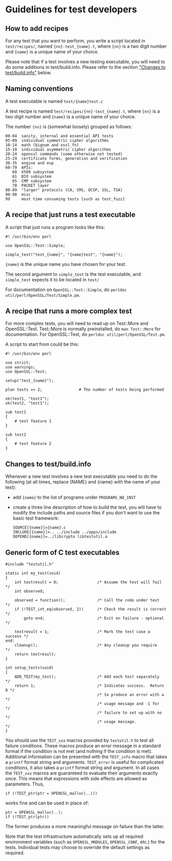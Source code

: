 Guidelines for test developers
==============================

How to add recipes
------------------

For any test that you want to perform, you write a script located in
`test/recipes/`, named `{nn}-test_{name}.t`,
where `{nn}` is a two digit number and
`{name}` is a unique name of your choice.

Please note that if a test involves a new testing executable, you will need to
do some additions in test/build.info. Please refer to the section
["Changes to test/build.info"](README.md#changes-to-testbuildinfo) below.

Naming conventions
------------------

A test executable is named `test/{name}test.c`

A test recipe is named `test/recipes/{nn}-test_{name}.t`, where `{nn}` is a two
digit number and `{name}` is a unique name of your choice.

The number `{nn}` is (somewhat loosely) grouped as follows:

    00-04  sanity, internal and essential API tests
    05-09  individual symmetric cipher algorithms
    10-14  math (bignum and ossl_fn)
    15-19  individual asymmetric cipher algorithms
    20-24  openssl commands (some otherwise not tested)
    25-29  certificate forms, generation and verification
    30-35  engine and evp
    60-79  APIs:
       60  X509 subsystem
       61  BIO subsystem
       65  CMP subsystem
       70  PACKET layer
    80-89  "larger" protocols (CA, CMS, OCSP, SSL, TSA)
    90-98  misc
    99     most time consuming tests [such as test_fuzz]

A recipe that just runs a test executable
-----------------------------------------

A script that just runs a program looks like this:

    #! /usr/bin/env perl

    use OpenSSL::Test::Simple;

    simple_test("test_{name}", "{name}test", "{name}");

`{name}` is the unique name you have chosen for your test.

The second argument to `simple_test` is the test executable, and `simple_test`
expects it to be located in `test/`

For documentation on `OpenSSL::Test::Simple`,
do `perldoc util/perl/OpenSSL/Test/Simple.pm`.

A recipe that runs a more complex test
--------------------------------------

For more complex tests, you will need to read up on Test::More and
OpenSSL::Test.  Test::More is normally preinstalled, do `man Test::More` for
documentation.  For OpenSSL::Test, do `perldoc util/perl/OpenSSL/Test.pm`.

A script to start from could be this:

    #! /usr/bin/env perl

    use strict;
    use warnings;
    use OpenSSL::Test;

    setup("test_{name}");

    plan tests => 2;                # The number of tests being performed

    ok(test1, "test1");
    ok(test2, "test1");

    sub test1
    {
        # test feature 1
    }

    sub test2
    {
        # test feature 2
    }

Changes to test/build.info
--------------------------

Whenever a new test involves a new test executable you need to do the
following (at all times, replace {NAME} and {name} with the name of your
test):

 * add `{name}` to the list of programs under `PROGRAMS_NO_INST`

 * create a three line description of how to build the test, you will have
   to modify the include paths and source files if you don't want to use the
   basic test framework:

       SOURCE[{name}]={name}.c
       INCLUDE[{name}]=.. ../include ../apps/include
       DEPEND[{name}]=../libcrypto libtestutil.a

Generic form of C test executables
----------------------------------

    #include "testutil.h"

    static int my_test(void)
    {
        int testresult = 0;                 /* Assume the test will fail    */
        int observed;

        observed = function();              /* Call the code under test     */
        if (!TEST_int_eq(observed, 2))      /* Check the result is correct  */
            goto end;                       /* Exit on failure - optional   */

        testresult = 1;                     /* Mark the test case a success */
    end:
        cleanup();                          /* Any cleanup you require      */
        return testresult;
    }

    int setup_tests(void)
    {
        ADD_TEST(my_test);                  /* Add each test separately     */
        return 1;                           /* Indicates success.  Return 0 */
                                            /* to produce an error with a   */
                                            /* usage message and -1 for     */
                                            /* failure to set up with no    */
                                            /* usage message.               */
    }

You should use the `TEST_xxx` macros provided by `testutil.h` to test all failure
conditions.  These macros produce an error message in a standard format if the
condition is not met (and nothing if the condition is met).  Additional
information can be presented with the `TEST_info` macro that takes a `printf`
format string and arguments.  `TEST_error` is useful for complicated conditions,
it also takes a `printf` format string and argument.  In all cases the `TEST_xxx`
macros are guaranteed to evaluate their arguments exactly once.  This means
that expressions with side effects are allowed as parameters.  Thus,

    if (!TEST_ptr(ptr = OPENSSL_malloc(..)))

works fine and can be used in place of:

    ptr = OPENSSL_malloc(..);
    if (!TEST_ptr(ptr))

The former produces a more meaningful message on failure than the latter.

Note that the test infrastructure automatically sets up all required environment
variables (such as `OPENSSL_MODULES`, `OPENSSL_CONF`, etc.) for the tests.
Individual tests may choose to override the default settings as required.
